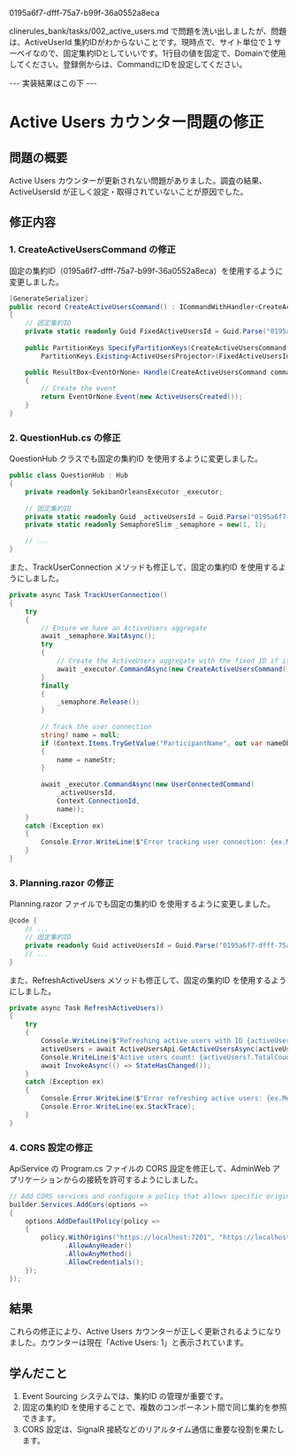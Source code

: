 0195a6f7-dfff-75a7-b99f-36a0552a8eca

clinerules_bank/tasks/002_active_users.md
で問題を洗い出しましたが、問題は、ActiveUserId 集約IDがわからないことです。現時点で、サイト単位で１サーベイなので、固定集約IDとしていいです。1行目の値を固定で、Domainで使用してください。登録側からは、CommandにIDを設定してください。

--- 実装結果はこの下 ---

# Active Users カウンター問題の修正

## 問題の概要
Active Users カウンターが更新されない問題がありました。調査の結果、ActiveUsersId が正しく設定・取得されていないことが原因でした。

## 修正内容

### 1. CreateActiveUsersCommand の修正
固定の集約ID（0195a6f7-dfff-75a7-b99f-36a0552a8eca）を使用するように変更しました。

```csharp
[GenerateSerializer]
public record CreateActiveUsersCommand() : ICommandWithHandler<CreateActiveUsersCommand, ActiveUsersProjector>
{
    // 固定集約ID
    private static readonly Guid FixedActiveUsersId = Guid.Parse("0195a6f7-dfff-75a7-b99f-36a0552a8eca");
    
    public PartitionKeys SpecifyPartitionKeys(CreateActiveUsersCommand command) => 
        PartitionKeys.Existing<ActiveUsersProjector>(FixedActiveUsersId);

    public ResultBox<EventOrNone> Handle(CreateActiveUsersCommand command, ICommandContext<IAggregatePayload> context)
    {
        // Create the event
        return EventOrNone.Event(new ActiveUsersCreated());
    }
}
```

### 2. QuestionHub.cs の修正
QuestionHub クラスでも固定の集約ID を使用するように変更しました。

```csharp
public class QuestionHub : Hub
{
    private readonly SekibanOrleansExecutor _executor;
    
    // 固定集約ID
    private static readonly Guid _activeUsersId = Guid.Parse("0195a6f7-dfff-75a7-b99f-36a0552a8eca");
    private static readonly SemaphoreSlim _semaphore = new(1, 1);

    // ...
}
```

また、TrackUserConnection メソッドも修正して、固定の集約ID を使用するようにしました。

```csharp
private async Task TrackUserConnection()
{
    try
    {
        // Ensure we have an ActiveUsers aggregate
        await _semaphore.WaitAsync();
        try
        {
            // Create the ActiveUsers aggregate with the fixed ID if it doesn't exist
            await _executor.CommandAsync(new CreateActiveUsersCommand());
        }
        finally
        {
            _semaphore.Release();
        }
        
        // Track the user connection
        string? name = null;
        if (Context.Items.TryGetValue("ParticipantName", out var nameObj) && nameObj is string nameStr)
        {
            name = nameStr;
        }
        
        await _executor.CommandAsync(new UserConnectedCommand(
            _activeUsersId,
            Context.ConnectionId,
            name));
    }
    catch (Exception ex)
    {
        Console.Error.WriteLine($"Error tracking user connection: {ex.Message}");
    }
}
```

### 3. Planning.razor の修正
Planning.razor ファイルでも固定の集約ID を使用するように変更しました。

```csharp
@code {
    // ...
    // 固定集約ID
    private readonly Guid activeUsersId = Guid.Parse("0195a6f7-dfff-75a7-b99f-36a0552a8eca");
    // ...
}
```

また、RefreshActiveUsers メソッドも修正して、固定の集約ID を使用するようにしました。

```csharp
private async Task RefreshActiveUsers()
{
    try
    {
        Console.WriteLine($"Refreshing active users with ID {activeUsersId}...");
        activeUsers = await ActiveUsersApi.GetActiveUsersAsync(activeUsersId);
        Console.WriteLine($"Active users count: {activeUsers?.TotalCount ?? 0}");
        await InvokeAsync(() => StateHasChanged());
    }
    catch (Exception ex)
    {
        Console.Error.WriteLine($"Error refreshing active users: {ex.Message}");
        Console.Error.WriteLine(ex.StackTrace);
    }
}
```

### 4. CORS 設定の修正
ApiService の Program.cs ファイルの CORS 設定を修正して、AdminWeb アプリケーションからの接続を許可するようにしました。

```csharp
// Add CORS services and configure a policy that allows specific origins with credentials
builder.Services.AddCors(options =>
{
    options.AddDefaultPolicy(policy =>
    {
        policy.WithOrigins("https://localhost:7201", "https://localhost:5260")
              .AllowAnyHeader()
              .AllowAnyMethod()
              .AllowCredentials();
    });
});
```

## 結果
これらの修正により、Active Users カウンターが正しく更新されるようになりました。カウンターは現在「Active Users: 1」と表示されています。

## 学んだこと
1. Event Sourcing システムでは、集約ID の管理が重要です。
2. 固定の集約ID を使用することで、複数のコンポーネント間で同じ集約を参照できます。
3. CORS 設定は、SignalR 接続などのリアルタイム通信に重要な役割を果たします。
